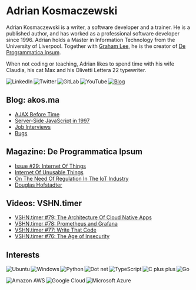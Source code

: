 # Adrian Kosmaczewski

Adrian Kosmaczewski is a writer, a software developer and a trainer. He is a published author, and has worked as a professional software developer since 1996. Adrian holds a Master in Information Technology from the University of Liverpool. Together with [Graham Lee](https://github.com/iamleeg/), he is the creator of [De Programmatica Ipsum](https://deprogrammaticaipsum.com).

When not coding or teaching, Adrian likes to spend time with his wife Claudia, his cat Max and his Olivetti Lettera 22 typewriter.

[<img align="left" alt="LinkedIn" src="https://img.shields.io/badge/linkedin-%230077B5.svg?&style=for-the-badge&logo=linkedin&logoColor=white">](https://linkedin.com/in/akosma) [<img align="left" alt="Twitter" src="https://img.shields.io/badge/twitter-%231DA1F2.svg?&style=for-the-badge&logo=twitter&logoColor=white">](https://twitter.com/akosma) [<img align="left" alt="GitLab" src="https://img.shields.io/badge/gitlab-%23330f63.svg?&style=for-the-badge&logo=gitlab&logoColor=white">](https://gitlab.com/akosma) [<img alt="YouTube" align="left" src="https://img.shields.io/badge/youtube-%23FF0000.svg?&style=for-the-badge&logo=youtube&logoColor=white">](https://vshn.tv) [<img alt="Blog" src="https://img.shields.io/badge/rss-%23FFA500.svg?&style=for-the-badge&logo=rss&logoColor=white">](https://akos.ma/index.xml)

## Blog: akos.ma

<!-- AKOSMA:START -->
- [AJAX Before Time](https://akos.ma/ajax-before-time/)
- [Server-Side JavaScript in 1997](https://akos.ma/server-side-javascript-in-1997/)
- [Job Interviews](https://akos.ma/job-interviews/)
- [Bugs](https://akos.ma/bugs/)
<!-- AKOSMA:END -->

## Magazine: De Programmatica Ipsum

<!-- DEPROGIPSUM:START -->
- [Issue #29: Internet Of Things](https://deprogrammaticaipsum.com/issue-29-internet-of-things/)
- [Internet Of Unusable Things](https://deprogrammaticaipsum.com/internet-of-unusable-things/)
- [On The Need Of Regulation In The IoT Industry](https://deprogrammaticaipsum.com/on-the-need-of-regulation-in-the-iot-industry/)
- [Douglas Hofstadter](https://deprogrammaticaipsum.com/douglas-hofstadter/)
<!-- DEPROGIPSUM:END -->

## Videos: VSHN.timer

<!-- VSHNTIMER:START -->
- [VSHN.timer #79: The Architecture Of Cloud Native Apps](https://www.youtube.com/watch?v=6Dx7d0Sq58E)
- [VSHN.timer #78: Prometheus and Grafana](https://www.youtube.com/watch?v=GFNKyHqJQvI)
- [VSHN.timer #77: Write That Code](https://www.youtube.com/watch?v=tVnLHn-hIes)
- [VSHN.timer #76: The Age of Insecurity](https://www.youtube.com/watch?v=D3nlCPiyrkg)
<!-- VSHNTIMER:END -->

## Interests

<img align="left" alt="Ubuntu" src="https://img.shields.io/badge/ubuntu-E95420?logo=ubuntu&logoColor=white&style=for-the-badge"> <img align="left" alt="Windows" src="https://img.shields.io/badge/windows-0078D6?logo=windows&logoColor=white&style=for-the-badge"> <img align="left" alt="Python" src="https://img.shields.io/badge/python-%233776AB.svg?&style=for-the-badge&logo=python&logoColor=white"> <img alt="Dot net" align="left" src="https://img.shields.io/badge/dotnet-net%23239120.svg?color=5C2D91&style=for-the-badge&logo=.net&logoColor=white"> <img align="left" alt="TypeScript" src="https://img.shields.io/badge/typescript%20-%23007ACC.svg?&style=for-the-badge&logo=typescript&logoColor=white"> <img align="left" alt="C plus plus" src="https://img.shields.io/badge/c++%20-%2300599C.svg?&style=for-the-badge&logo=c%2B%2B&logoColor=white"> <img alt="Go" src="https://img.shields.io/badge/go-%2300ADD8.svg?&style=for-the-badge&logo=go&logoColor=white">

<img align="left" alt="Amazon AWS" src="https://img.shields.io/badge/Amazon%20AWS-%23232F3E?logo=amazon-aws&logoColor=white&style=for-the-badge"> <img align="left" alt="Google Cloud" src="https://img.shields.io/badge/Google%20Cloud-%234285F4?logo=google-cloud&logoColor=white&style=for-the-badge "> <img alt="Microsoft Azure" src="https://img.shields.io/badge/Microsoft%20Azure-0089D6?logo=microsoft-azure&logoColor=white&style=for-the-badge">

